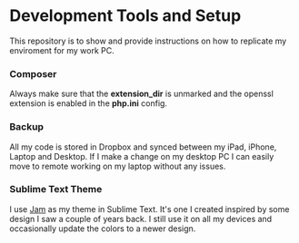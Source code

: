 # Development Tools and Setup
This repository is to show and provide instructions on how to replicate my enviroment for my work PC.

### Composer
Always make sure that the **extension_dir** is unmarked and the openssl extension is enabled in the **php.ini** config.



### Backup
All my code is stored in Dropbox and synced between my iPad, iPhone, Laptop and Desktop. If I make a change on my desktop PC I can easily move to remote working on my laptop without any issues.

### Sublime Text Theme
I use [Jam](https://github.com/joeygallegos/Jam) as my theme in Sublime Text. It's one I created inspired by some design I saw a couple of years back. I still use it on all my devices and occasionally update the colors to a newer design.
